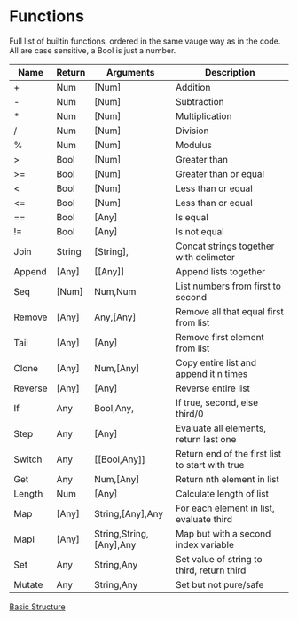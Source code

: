 # Functions
Full list of builtin functions, ordered in the same vauge way as in the code.
All are case sensitive, a Bool is just a number.

Name 	|Return |Arguments 			|Description									|
----	|----	|----				|----											|
\+		|Num	|\[Num\] 			|Addition										|
\-		|Num	|\[Num\] 			|Subtraction									|
\*		|Num	|\[Num\] 			|Multiplication									|
/		|Num	|\[Num\] 			|Division										|
%		|Num	|\[Num\] 			|Modulus										|
\>		|Bool 	|\[Num\] 			|Greater than									|
\>=		|Bool 	|\[Num\] 			|Greater than or equal 							|
<		|Bool 	|\[Num\] 			|Less than or equal 							|
<=		|Bool 	|\[Num\] 			|Less than or equal 							|
==		|Bool	|\[Any\]			|Is equal 										|
\!=		|Bool	|\[Any\]			|Is not equal 									|
Join	|String	|\[String\],<String>|Concat strings together with delimeter			|
Append	|\[Any\]|\[\[Any\]\]		|Append lists together 							|
Seq		|\[Num\]|Num,Num 			|List numbers from first to second 				|
Remove	|\[Any\]|Any,\[Any\]		|Remove all that equal first from list 			|
Tail	|\[Any\]|\[Any\]			|Remove first element from list 				|
Clone	|\[Any\]|Num,\[Any\]		|Copy entire list and append it n times 		|
Reverse |\[Any\]|\[Any\]			|Reverse entire list 							|
If 		|Any 	|Bool,Any,<Any>		|If true, second, else third/0 					|
Step	|Any 	|\[Any\]			|Evaluate all elements, return last one 		|
Switch	|Any 	|\[\[Bool,Any\]\]	|Return end of the first list to start with true|
Get 	|Any 	|Num,\[Any\]		|Return nth element in list 					|
Length 	|Num 	|\[Any\]			|Calculate length of list 						|
Map 	|\[Any\]|String,\[Any\],Any |For each element in list, evaluate third 		|
MapI 	|\[Any\]|String,String,\[Any\],Any |Map but with a second index variable 	|
Set 	|Any 	|String,Any 		|Set value of string to third, return third		|
Mutate 	|Any 	|String,Any 		|Set but not pure/safe							|


[Basic Structure](https://github.com/stuin/Solisp/blob/master/docs/Basics.md)